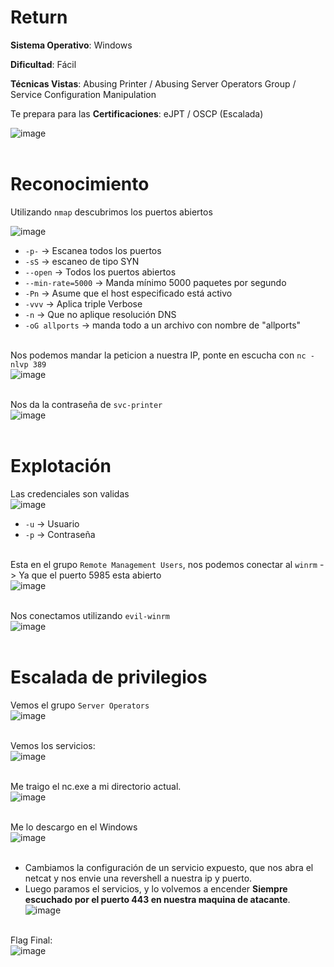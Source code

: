 # Return

**Sistema Operativo**: Windows<br>

**Dificultad**: Fácil<br>

**Técnicas Vistas**: Abusing Printer /
Abusing Server Operators Group /
Service Configuration Manipulation<br>

Te prepara para las **Certificaciones**: eJPT /
OSCP (Escalada)<br>

![image](https://github.com/user-attachments/assets/4b594586-1c7d-451e-b143-9ab8e16d73be)<br><br>


# Reconocimiento

Utilizando `nmap` descubrimos los puertos abiertos<br>

![image](https://github.com/user-attachments/assets/b8ddc2f4-6ed8-4f19-807f-c181058e1905)<br>

- `-p-` -> Escanea todos los puertos 
- `-sS` -> escaneo de tipo SYN
- `--open` -> Todos los puertos abiertos
- `--min-rate=5000` -> Manda mínimo 5000 paquetes por segundo
- `-Pn` -> Asume que el host especificado está activo
- `-vvv` -> Aplica triple Verbose 
-  `-n` -> Que no aplique resolución DNS
- `-oG allports` -> manda todo a un archivo con nombre de "allports"<br><br>

Nos podemos mandar la peticion a nuestra IP, ponte en escucha con `nc -nlvp 389`<br>
![image](https://github.com/user-attachments/assets/4d6cb516-a6c7-4f2d-83a7-9e7892f309df)<br><br>

Nos da la contraseña de `svc-printer`<br>
![image](https://github.com/user-attachments/assets/e3db947c-5386-4e93-9a7a-f1db4e748b27)<br><br>

# Explotación

Las credenciales son validas<br>
![image](https://github.com/user-attachments/assets/838df5bd-cd20-491a-ab44-0344a6f03e9d)<br>

- `-u` -> Usuario
- `-p` -> Contraseña<br><br>

Esta en el grupo `Remote Management Users`, nos podemos conectar al `winrm` -> Ya que el puerto 5985 esta abierto<br>
![image](https://github.com/user-attachments/assets/d6ad7790-9fd5-452b-8792-2770885f9e1c)<br><br>


Nos conectamos utilizando `evil-winrm`<br>
![image](https://github.com/user-attachments/assets/96e33822-352a-47ef-ace7-4a2b9e06ea73)<br><br>


# Escalada de privilegios

Vemos el grupo `Server Operators`<br>
![image](https://github.com/user-attachments/assets/0dc65d07-2f13-426f-8b82-5f0106bdbe47)<br><br>


Vemos los servicios:<br>
![image](https://github.com/user-attachments/assets/c3677f1e-7f28-40a6-be89-a297a5241989)<br><br>


Me traigo el nc.exe a mi directorio actual.<br>
![image](https://github.com/user-attachments/assets/af492af1-d547-4612-a950-a928e160d421)<br><br>


Me lo descargo en el Windows<br>
![image](https://github.com/user-attachments/assets/5771b524-ba42-41d9-afbc-422e97f127d2)<br><br>



- Cambiamos la configuración de un servicio expuesto, que nos abra el netcat y nos envie una revershell a nuestra ip y puerto.
- Luego paramos el servicios, y lo volvemos a encender **Siempre escuchado por el puerto 443 en nuestra maquina de atacante**.<br>
![image](https://github.com/user-attachments/assets/cec2fea5-3067-4dc5-a81b-c9185d42d4f0)<br><br>

Flag Final:<br>
![image](https://github.com/user-attachments/assets/0b83d98a-65b4-481d-a196-b4991d5208f6)<br><br>

